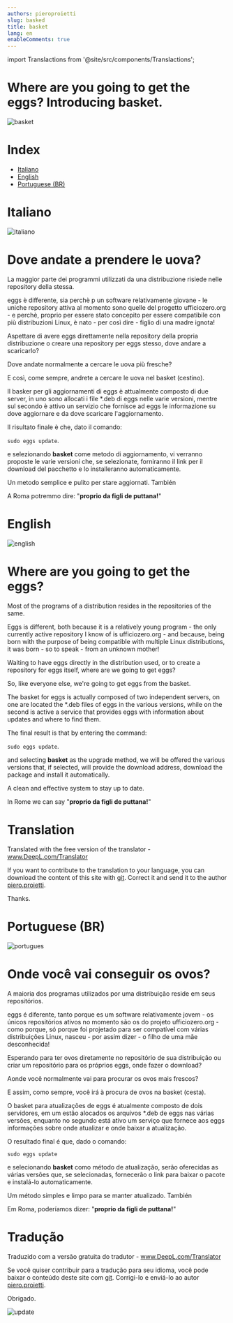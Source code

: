 ```yaml
---
authors: pieroproietti
slug: basked
title: basket
lang: en
enableComments: true
---
```

import Translactions from '@site/src/components/Translactions';

<Translactions />

# Where are you going to get the eggs? Introducing basket.

![basket](/images/basket.jpg)

# Index
* [Italiano](#Italiano)
* [English](#English)
* [Portuguese (BR)](#Portuguese-BR)

# Italiano
![italiano](/images/flags/italian.webp)

# Dove andate a prendere le uova?

La maggior parte dei programmi utilizzati da una distribuzione risiede nelle repository della stessa.

eggs è differente, sia perchè p un software relativamente giovane - le uniche repository attiva al momento sono quelle del progetto ufficiozero.org - e perchè, proprio per essere stato concepito per essere compatibile con più distribuzioni Linux, è nato - per così dire - figlio di una madre ignota!

Aspettare di avere eggs direttamente nella repository della propria distribuzione o creare una repository per eggs stesso, dove andare a scaricarlo? 

Dove andate normalmente a cercare le uova più fresche?

E così, come sempre, andrete a cercare le uova nel basket (cestino).

Il basker per gli aggiornamenti di eggs è attualmente composto di due server, in uno sono allocati i file *.deb di eggs nelle varie versioni, mentre sul secondo è attivo un servizio che fornisce ad eggs le informazione su dove aggiornare e da dove scaricare l'aggiornamento.

Il risultato finale è che, dato il comando: 

```sudo eggs update```.

e selezionando **basket** come metodo di aggiornamento, vi verranno proposte le varie versioni che, se selezionate, forniranno il link per il download del pacchetto e lo installeranno automaticamente.

Un metodo semplice e pulito per stare aggiornati. También

A Roma potremmo dire: "__proprio da figli de puttana!__"

# English
![english](/images/flags/english.png)

# Where are you going to get the eggs?

Most of the programs of a distribution resides in the repositories of the same.

Eggs is different, both because it is a relatively young program - the only currently active repository I know of is ufficiozero.org - and because, being born with the purpose of being compatible with multiple Linux distributions, it was born - so to speak - from an unknown mother!

Waiting to have eggs directly in the distribution used, or to create a repository for eggs itself, where are we going to get eggs?

So, like everyone else, we're going to get eggs from the basket.

The basket for eggs is actually composed of two independent servers, on one are located the *.deb files of eggs in the various versions, while on the second is active a service that provides eggs with information about updates and where to find them.

The final result is that by entering the command:

```sudo eggs update```.

and selecting **basket** as the upgrade method, we will be offered the various versions that, if selected, will provide the download address, download the package and install it automatically.

A clean and effective system to stay up to date. 

In Rome we can say "__proprio da figli de puttana!__"

# Translation
Translated with the free version of the translator - www.DeepL.com/Translator 

If you want to contribute to the translation to your language, you can download the content of this site with [git](https://github.com/pieroproietti/penguins-blog). Correct it and send it to the author [piero.proietti](mailto://piero.proietti@gmail.com).

Thanks.



# Portuguese (BR)

![portugues](/images/flags/portugues.png)

# Onde você vai conseguir os ovos?

A maioria dos programas utilizados por uma distribuição reside em seus repositórios.

eggs é diferente, tanto porque es um software relativamente jovem - os únicos repositórios ativos no momento são os do projeto ufficiozero.org - como porque, só porque foi projetado para ser compatível com várias distribuições Linux, nasceu - por assim dizer - o filho de uma mãe desconhecida!

Esperando para ter ovos diretamente no repositório de sua distribuição ou criar um repositório para os próprios eggs, onde fazer o download? 

Aonde você normalmente vai para procurar os ovos mais frescos?

E assim, como sempre, você irá à procura de ovos na basket (cesta).

O basket para atualizações de eggs é atualmente composto de dois servidores, em um estão alocados os arquivos *.deb de eggs nas várias versões, enquanto no segundo está ativo um serviço que fornece aos eggs informações sobre onde atualizar e onde baixar a atualização.

O resultado final é que, dado o comando: 

```sudo eggs update```

e selecionando **basket** como método de atualização, serão oferecidas as várias versões que, se selecionadas, fornecerão o link para baixar o pacote e instalá-lo automaticamente.

Um método simples e limpo para se manter atualizado. También

Em Roma, poderíamos dizer: "__proprio da figli de puttana!__"

# Tradução
Traduzido com a versão gratuita do tradutor - www.DeepL.com/Translator 

Se você quiser contribuir para a tradução para seu idioma, você pode baixar o conteúdo deste site com [git](https://github.com/pieroproietti/penguins-blog). Corrigi-lo e enviá-lo ao autor [piero.proietti](mailto://piero.proietti@gmail.com).

Obrigado.


![update](https://github.com/pieroproietti/penguins-eggs/raw/master/documents/terminal-lessons/eggs_update.gif)
